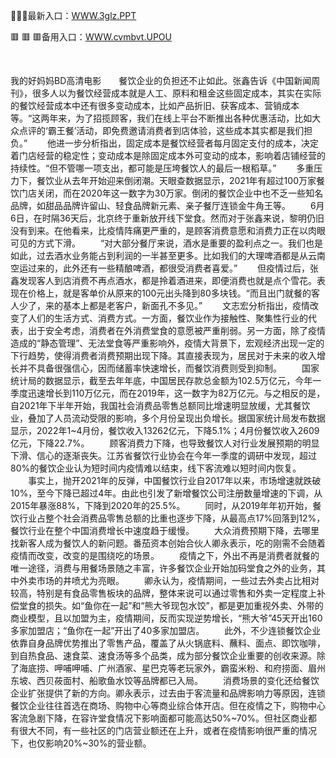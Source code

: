 <p>
	🤖🤖🤖最新入口：<a href="http://www.baidu.com/link?url=6MA2SWnO3Raqke39an_0PUxosM6ZrUGzi1BN9tNnlPW&wd">WWW.3glz.PPT</a> 
	<p>
		🟥
🟥
🟥备用入口：<a href="http://www.baidu.com/link?url=6MA2SWnO3Raqke39an_0PUxosM6ZrUGzi1BN9tNnlPW&wd">WWW.cvmbvt.UPOU</a> 
	</p>
	<p>
		<br />
	</p>
	<p>
		我的好妈妈BD高清电影　　餐饮企业的负担还不止如此。张鑫告诉《中国新闻周刊》，很多人以为餐饮经营成本就是人工、原料和租金这些固定成本，其实在实际的餐饮经营成本中还有很多变动成本，比如产品折旧、获客成本、营销成本等。“这两年来，为了招揽顾客，我们在线上平台不断推出各种优惠活动，比如大众点评的‘霸王餐’活动，即免费邀请消费者到店体验，这些成本其实都是我们担负。”
　　他进一步分析指出，固定成本是餐饮经营者每月固定支付的成本，决定着门店经营的稳定性；变动成本是除固定成本外可变动的成本，影响着店铺经营的持续性。“但不管哪一项支出，都可能是压垮餐饮人的最后一根稻草。”
　　多重压力下，餐饮业从去年开始迎来倒闭潮。天眼查数据显示，2021年有超过100万家餐饮门店关闭，而在2020年这一数字为30万家。倒闭的餐饮企业中也不乏一些知名品牌，如甜品品牌许留山、轻食品牌新元素、亲子餐厅连锁金牛角王等。
　　6月6日，在时隔36天后，北京终于重新放开线下堂食。然而对于张鑫来说，黎明仍旧没有到来。在他看来，比疫情阵痛更严重的，是顾客消费意愿和消费力正在以肉眼可见的方式下滑。
　　“对大部分餐厅来说，酒水是重要的盈利点之一。我们也是如此，过去酒水业务能占到利润的一半甚至更多。比如我们的大理啤酒都是从云南空运过来的，此外还有一些精酿啤酒，都很受消费者喜爱。”
　　但疫情过后，张鑫发现客人到店消费不再点酒水，都是拎着酒进来，即便消费也就是点个雪花。表现在价格上，就是客单价从原来的100元出头降到80多块钱。“而且出门就餐的客人少了，来的基本上都是老客户，新面孔不多见。”
　　文志宏分析指出，疫情改变了人们的生活方式、消费方式。一方面，餐饮业作为接触性、聚集性行业的代表，出于安全考虑，消费者在外消费堂食的意愿被严重削弱。另一方面，除了疫情造成的“静态管理”、无法堂食等严重影响外，疫情大背景下，宏观经济出现一定的下行趋势，使得消费者消费预期出现下降。其直接表现为，居民对于未来的收入增长并不具备很强信心，因而储蓄率快速增长，而餐饮消费则受到抑制。
　　国家统计局的数据显示，截至去年年底，中国居民存款总金额为102.5万亿元，今年一季度迅速增长到110万亿元，而在2019年，这一数字为82万亿元。与之相反的是，自2021年下半年开始，我国社会消费品零售总额同比增速明显放缓，尤其餐饮业，叠加了人员流动受限的影响，多个月份呈现出负增长。据国家统计局发布数据显示，2022年1~4月份，餐饮收入13262亿元，下降5.1%；4月份餐饮收入2609亿元，下降22.7%。
　　顾客消费力下降，也导致餐饮人对行业发展预期的明显下滑、信心的逐渐丧失。江苏省餐饮行业协会在今年一季度的调研中发现，超过80%的餐饮企业认为短时间内疫情难以结束，线下客流难以短时间内恢复。
　　事实上，抛开2021年的反弹，中国餐饮行业自2017年以来，市场增速就跌破10%，至今下降已超过4年。由此也引发了新增餐饮公司注册数量增速的下调，从2015年暴涨88%，下降到2020年的25.5%。
　　同时，从2019年年初开始，餐饮行业占整个社会消费品零售总额的比重也逐步下降，从最高点17%回落到12%，餐饮行业在整个中国消费增长中速度趋于缓慢。
　　大众消费预期下降，去哪里找新客人成为餐饮人的新问题。番茄资本创始合伙人卿永表示，吃的刚需不会随着疫情而改变，改变的是围绕吃的场景。
　　疫情之下，外出不再是消费者就餐的唯一途径，消费与用餐场景随之丰富，许多餐饮企业开始加码堂食之外的业务，其中外卖市场的井喷尤为亮眼。
　　卿永认为，疫情期间，一些过去外卖占比相对较高，特别是有食品零售板块的品牌，整体来说可以通过零售和外卖一定程度上补偿堂食的损失。如“鱼你在一起”和“熊大爷现包水饺”，都是更加重视外卖、外带的商业模型，且以加盟为主，疫情期间，反而实现逆势增长，“熊大爷”45天开出160多家加盟店；“鱼你在一起”开出了40多家加盟店。
　　此外，不少连锁餐饮企业依靠自身品牌优势推出了零售产品，覆盖了从火锅底料、蘸料、面点、即饮咖啡，到自热食品、速食菜、速食汤等多个品类，成为部分餐饮企业重要的创收来源。除了海底捞、呷哺呷哺、广州酒家、星巴克等老玩家外，霸蛮米粉、和府捞面、眉州东坡、西贝莜面村、船歌鱼水饺等品牌都已入局。
　　消费场景的变化还给餐饮企业扩张提供了新的方向。卿永表示，过去由于客流量和品牌影响力等原因，连锁餐饮企业往往首选在商场、购物中心等商业综合体开店。但在疫情之下，购物中心客流急剧下降，在容许堂食情况下影响面都可能高达50%~70%。但社区商业都有很大不同，有一些社区的门店营业额还在上升，或者在疫情影响很严重的情况下，也仅影响20%~30%的营业额。
	</p>
